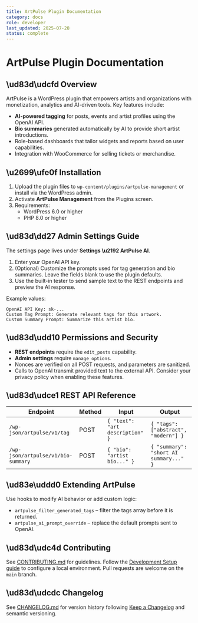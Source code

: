 ```yaml
---
title: ArtPulse Plugin Documentation
category: docs
role: developer
last_updated: 2025-07-28
status: complete
---
```


# ArtPulse Plugin Documentation

## \ud83d\udcfd Overview

ArtPulse is a WordPress plugin that empowers artists and organizations with monetization, analytics and AI-driven tools. Key features include:

- **AI-powered tagging** for posts, events and artist profiles using the OpenAI API.
- **Bio summaries** generated automatically by AI to provide short artist introductions.
- Role-based dashboards that tailor widgets and reports based on user capabilities.
- Integration with WooCommerce for selling tickets or merchandise.

## \u2699\ufe0f Installation

1. Upload the plugin files to `wp-content/plugins/artpulse-management` or install via the WordPress admin.
2. Activate **ArtPulse Management** from the Plugins screen.
3. Requirements:
   - WordPress 6.0 or higher
   - PHP 8.0 or higher

## \ud83d\dd27 Admin Settings Guide

The settings page lives under **Settings \u2192 ArtPulse AI**.

1. Enter your OpenAI API key.
2. (Optional) Customize the prompts used for tag generation and bio summaries. Leave the fields blank to use the plugin defaults.
3. Use the built-in tester to send sample text to the REST endpoints and preview the AI response.

Example values:

```text
OpenAI API Key: sk-...
Custom Tag Prompt: Generate relevant tags for this artwork.
Custom Summary Prompt: Summarize this artist bio.
```

## \ud83d\udd10 Permissions and Security

- **REST endpoints** require the `edit_posts` capability.
- **Admin settings** require `manage_options`.
- Nonces are verified on all POST requests, and parameters are sanitized.
- Calls to OpenAI transmit provided text to the external API. Consider your privacy policy when enabling these features.

## \ud83d\udce1 REST API Reference

| Endpoint | Method | Input | Output |
| --- | --- | --- | --- |
| `/wp-json/artpulse/v1/tag` | POST | `{ "text": "art description" }` | `{ "tags": ["abstract", "modern"] }` |
| `/wp-json/artpulse/v1/bio-summary` | POST | `{ "bio": "artist bio..." }` | `{ "summary": "short AI summary..." }` |

## \ud83e\uddd0 Extending ArtPulse

Use hooks to modify AI behavior or add custom logic:

- `artpulse_filter_generated_tags` &ndash; filter the tags array before it is returned.
- `artpulse_ai_prompt_override` &ndash; replace the default prompts sent to OpenAI.

## \ud83d\udc4d Contributing

See [CONTRIBUTING.md](../CONTRIBUTING.md) for guidelines. Follow the [Development Setup guide](development-setup.md) to configure a local environment. Pull requests are welcome on the `main` branch.

## \ud83d\udcdc Changelog

See [CHANGELOG.md](CHANGELOG.md) for version history following [Keep a Changelog](https://keepachangelog.com/en/1.0.0/) and semantic versioning.


